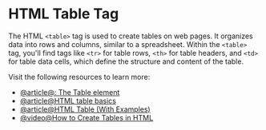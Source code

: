 # HTML Table Tag

The HTML `<table>` tag is used to create tables on web pages. It organizes data into rows and columns, similar to a spreadsheet. Within the `<table>` tag, you'll find tags like `<tr>` for table rows, `<th>` for table headers, and `<td>` for table data cells, which define the structure and content of the table.

Visit the following resources to learn more:

- [@article@<table>: The Table element](https://developer.mozilla.org/en-US/docs/Web/HTML/Reference/Elements/table)
- [@article@HTML table basics](https://developer.mozilla.org/en-US/docs/Learn_web_development/Core/Structuring_content/HTML_table_basics)
- [@article@HTML Table (With Examples)](https://www.programiz.com/html/table)
- [@video@How to Create Tables in HTML](https://www.youtube.com/watch?v=e23RA_Uo99o)